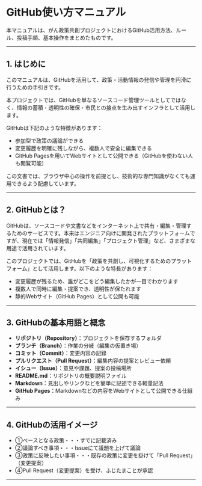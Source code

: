 # GitHub使い方マニュアル

本マニュアルは、がん政策共創プロジェクトにおけるGitHub活用方法、ルール、投稿手順、基本操作をまとめたものです。

---

## 1. はじめに

このマニュアルは、GitHubを活用して、政策・活動情報の発信や管理を円滑に行うための手引きです。

本プロジェクトでは、GitHubを単なるソースコード管理ツールとしてではなく、情報の蓄積・透明性の確保・市民との接点を生み出すインフラとして活用します。

GitHubは下記のような特徴があります：

- 参加型で政策の議論ができる
- 変更履歴を明確に残しながら、複数人で安全に編集できる  
- GitHub Pagesを用いてWebサイトとして公開できる（GitHubを使わない人も閲覧可能）

この文書では、ブラウザ中心の操作を前提とし、技術的な専門知識がなくても運用できるよう配慮しています。

---

## 2. GitHubとは？

GitHubは、ソースコードや文書などをインターネット上で共有・編集・管理するためのサービスです。本来はエンジニア向けに開発されたプラットフォームですが、現在では「情報発信」「共同編集」「プロジェクト管理」など、さまざまな用途で活用されています。

このプロジェクトでは、GitHubを「政策を共創し、可視化するためのプラットフォーム」として活用します。以下のような特長があります：

- 変更履歴が残るため、誰がどこをどう編集したかが一目でわかります
- 複数人で同時に編集・提案でき、透明性が保たれます
- 静的Webサイト（GitHub Pages）として公開も可能

---

## 3. GitHubの基本用語と概念

- **リポジトリ（Repository）**：プロジェクトを保存するフォルダ  
- **ブランチ（Branch）**：作業の分岐（編集の仮置き場）  
- **コミット（Commit）**：変更内容の記録  
- **プルリクエスト（Pull Request）**：編集内容の提案とレビュー依頼  
- **イシュー（Issue）**：意見や課題、提案の投稿場所  
- **README.md**：リポジトリの概要説明ファイル  
- **Markdown**：見出しやリンクなどを簡単に記述できる軽量記法  
- **GitHub Pages**：Markdownなどの内容をWebサイトとして公開できる仕組み

---

## 4. GitHubの活用イメージ
- ①ベースとなる政策・・・すでに記載済み
- ②議論すべき事項・・・Issueにて議題を上げて議論
- ③政策に反映したい事項・・・既存の政策に変更を掛けて「Pull Request」（変更提案）
- ④Pull Request（変更提案）を受け、ふじたまことが承認

---
